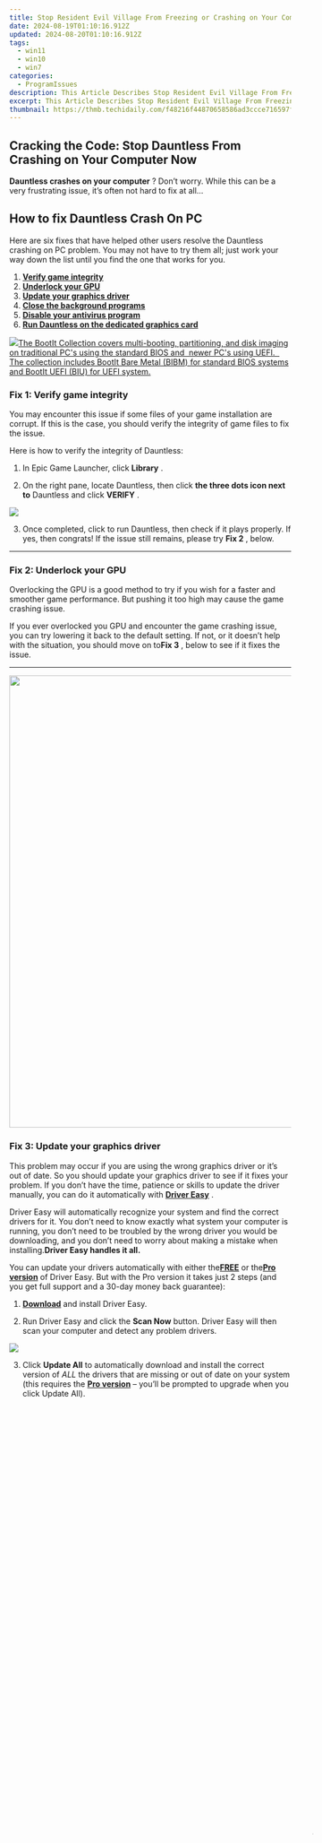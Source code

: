 ```yaml
---
title: Stop Resident Evil Village From Freezing or Crashing on Your Computer with These Expert Tips
date: 2024-08-19T01:10:16.912Z
updated: 2024-08-20T01:10:16.912Z
tags:
  - win11
  - win10
  - win7
categories:
  - ProgramIssues
description: This Article Describes Stop Resident Evil Village From Freezing or Crashing on Your Computer with These Expert Tips
excerpt: This Article Describes Stop Resident Evil Village From Freezing or Crashing on Your Computer with These Expert Tips
thumbnail: https://thmb.techidaily.com/f48216f44870658586ad3ccce716597fb01e77f0820fb3295ce715c935d7c91e.jpg
---
```


## Cracking the Code: Stop Dauntless From Crashing on Your Computer Now

**Dauntless crashes on your computer** ? Don’t worry. While this can be a very frustrating issue, it’s often not hard to fix at all…

## How to fix Dauntless Crash On PC

 Here are six fixes that have helped other users resolve the Dauntless crashing on PC problem. You may not have to try them all; just work your way down the list until you find the one that works for you.

1. **[Verify game integrity](https://tools.techidaily.com/drivereasy/download/)**
2. **[Underlock your GPU](https://tools.techidaily.com/drivereasy/download/)**
3. **[Update your graphics driver](https://tools.techidaily.com/drivereasy/download/)**
4. **[Close the background programs](https://tools.techidaily.com/drivereasy/download/)**
5. **[Disable your antivirus program](https://tools.techidaily.com/drivereasy/download/)**
6. **[Run Dauntless on the dedicated graphics card](https://tools.techidaily.com/drivereasy/download/)**

<!-- affiliate ads begin -->
<a href="https://secure.2checkout.com/order/checkout.php?PRODS=45152810&QTY=1&AFFILIATE=108875&CART=1"> <img src="https://secure.avangate.com/images/merchant/842ca578342915ccb8ae069595ba7233/products/copy_bootit-ss1_178x139.jpg" border="0">The BootIt Collection covers multi-booting, partitioning, and disk imaging on traditional PC's using the standard BIOS and  newer PC's using UEFI.   The collection includes BootIt Bare Metal (BIBM) for standard BIOS systems and BootIt UEFI (BIU) for UEFI system. 
</a>
<!-- affiliate ads end -->
### Fix 1: Verify game integrity

 You may encounter this issue if some files of your game installation are corrupt. If this is the case, you should verify the integrity of game files to fix the issue.

Here is how to verify the integrity of Dauntless:

 1) In Epic Game Launcher, click **Library** .

 2) On the right pane, locate Dauntless, then click **the three dots icon next to** Dauntless and click **VERIFY** .

![](https://images.drivereasy.com/wp-content/uploads/2019/09/image-772.png)

 3) Once completed, click to run Dauntless, then check if it plays properly. If yes, then congrats! If the issue still remains, please try **Fix 2** , below.

---

### Fix 2: Underlock your GPU

 Overlocking the GPU is a good method to try if you wish for a faster and smoother game performance. But pushing it too high may cause the game crashing issue.

 If you ever overlocked you GPU and encounter the game crashing issue,  
 you can try lowering it back to the default setting. If not, or it doesn’t help with the situation, you should move on to**Fix 3** , below to see if it fixes the issue.

---

<!-- affiliate ads begin -->
<a href="https://atezr.pxf.io/c/5597632/2018605/18496" target="_top" id="2018605"><img src="//a.impactradius-go.com/display-ad/18496-2018605" border="0" alt="" width="798" height="807"/></a><img height="0" width="0" src="https://imp.pxf.io/i/5597632/2018605/18496" style="position:absolute;visibility:hidden;" border="0" />
<!-- affiliate ads end -->
### Fix 3: Update your graphics driver

 This problem may occur if you are using the wrong graphics driver or it’s out of date. So you should update your graphics driver to see if it fixes your problem. If you don’t have the time, patience or skills to update the driver manually, you can do it automatically with **[Driver Easy](https://tools.techidaily.com/drivereasy/download/)**  .

 Driver Easy will automatically recognize your system and find the correct drivers for it. You don’t need to know exactly what system your computer is running, you don’t need to be troubled by the wrong driver you would be downloading, and you don’t need to worry about making a mistake when installing.**Driver Easy handles it all.**

 You can update your drivers automatically with either the[**FREE**](https://tools.techidaily.com/drivereasy/download/) or the[**Pro version**](https://tools.techidaily.com/drivereasy/download/) of Driver Easy. But with the Pro version it takes just 2 steps (and you get full support and a 30-day money back guarantee):

 1) **[Download](https://tools.techidaily.com/drivereasy/download/)**  and install Driver Easy.

 2) Run Driver Easy and click the **Scan Now** button. Driver Easy will then scan your computer and detect any problem drivers.

![](https://images.drivereasy.com/wp-content/uploads/2019/06/image-439.png)

 3) Click **Update All** to automatically download and install the correct version of _ALL_ the drivers that are missing or out of date on your system (this requires the [**Pro version**](https://tools.techidaily.com/drivereasy/download/) – you’ll be prompted to upgrade when you click Update All).

<!-- affiliate ads begin -->
<span id="1793213">
					<video width="1080" height="1620" style="cursor:pointer"
           poster="//a.impactradius-go.com/display-clicktoplayimage/1793213.jpeg"
           onclick="if(!this.playClicked){this.play();this.setAttribute('controls',true);this.playClicked=true;}">
	   <source src="//a.impactradius-go.com/display-ad/19135-1793213">
	   <img src="//a.impactradius-go.com/display-clicktoplayimage/1793213.jpeg" style="border: none; height: 100%; width: 100%; object-fit: contain">
	</video>
	<div style="width:1080px;text-align:center"><a href="javascript:window.open(decodeURIComponent('https%3A%2F%2Ftinyland.pxf.io%2Fc%2F5597632%2F1793213%2F19135'), '_blank');void(0);">Click here</a></div>
</span>
<img height="0" width="0" src="https://imp.pxf.io/i/5597632/1793213/19135" style="position:absolute;visibility:hidden;" border="0" />
<!-- affiliate ads end -->
![](https://images.drivereasy.com/wp-content/uploads/2019/08/image-283.png)

 You can also do it for free if you like, but it’s partly manual.

4) Restart your computer for the changes to take effect.

5) Launch the game again to see if runs smoothly without the error. If yes, then great and enjoy the game! If Dauntless still crashes, please try**Fix 4** , below.

---

<!-- affiliate ads begin -->
<a href="https://ephamedtechinc.pxf.io/c/5597632/2095369/26400" target="_top" id="2095369"><img src="//a.impactradius-go.com/display-ad/26400-2095369" border="0" alt="" width="1024" height="512"/></a><img height="0" width="0" src="https://imp.pxf.io/i/5597632/2095369/26400" style="position:absolute;visibility:hidden;" border="0" />
<!-- affiliate ads end -->
### Fix 4: Close the background programs

 Your Dauntless may crash because of interference issues from some programs running in the background. They include utility programs provided by your hardware manufacturers that can improve your game performance. To see if that’s the case for you, close all those programs before you run your game. Then check to see if this is able to stop your crashing issue.

 Hopefully your Dauntless crashing issue is resolved by now. If it’s still no joy, please move on to**Fix 5** , below.

---

<!-- affiliate ads begin -->
<a href="https://store.nero.com/order/checkout.php?PRODS=42570605&QTY=1&AFFILIATE=108875&CART=1"><img src="http://cdnwww.nero.com/nero-com-wAssets/img/banners/2023/usbXcopy/Nero_USB_x_copy_Screen_2.png" border="0"></a>
<!-- affiliate ads end -->
### Fix 5: Disable your antivirus program

 Running Dauntless consumes lots of memory and CPU usage, so it’s possible that your antivirus program may detect it as some sort of threat and prevent it from running smoothly. So you might need to disable your antivirus temporarily and check if the crashing issue persists.

 If the antivirus program is the cause of the problem, you can add Dauntless to the program’s list of exclusions to bypass the issue.

 Be extra careful about what sites you visit, what emails you open and what files you download when your antivirus is disabled.

 Dauntless still crashes? Don’t worry, you have one more fix to try.

---

<!-- affiliate ads begin -->
<a href="https://appsumo.8odi.net/c/5597632/2082526/7443" target="_top" id="2082526"><img src="//a.impactradius-go.com/display-ad/7443-2082526" border="0" alt="" width="1200" height="600"/></a><img height="0" width="0" src="https://appsumo.8odi.net/i/5597632/2082526/7443" style="position:absolute;visibility:hidden;" border="0" />
<!-- affiliate ads end -->
### Fix 6: Run Dauntless on the dedicated graphics card

 Your gaming PC may have a graphics chip as well as a graphics card with dedicated memory in it. If this is the case, you should make sure games run on the graphics card to see if the crashing problem can be mitigated.

 Here are the steps on how to set your game to run on Nvidia graphics card:The steps on how to run Dauntless on Intel and AMD graphics cards are similar. You can follow the steps below for reference.

 1) On your keyboard, press **the Windows logo key** ![](https://images.drivereasy.com/wp-content/uploads/2018/05/Windows-logo-key-5.png) and **R** at the same time, then type **control**  and press **Enter**  to open Control Panel.

![](https://images.drivereasy.com/wp-content/uploads/2019/12/Control-panel-1.jpg)

 2) In **View by** , choose **Large icons** . Then click **Nvidia Control Panel** to open it.

<!-- affiliate ads begin -->
<a href="https://store.iobit.com/order/checkout.php?PRODS=1468905&QTY=1&AFFILIATE=108875&CART=1"><img src="https://secure.avangate.com/images/merchant/184260348236f9554fe9375772ff966e/ascscan_728x90.png" border="0"></a>
<!-- affiliate ads end -->
![](https://images.drivereasy.com/wp-content/uploads/2019/12/nvidia-1024x607.jpg)

 3) In Nvidia Control Panel, click **Manage 3D Settings** \> **Program Settings** \> **Add** .

![](https://images.drivereasy.com/wp-content/uploads/2019/12/add.jpg)

 4) In the window that opens, choose **your Dauntless game** , then click **Add Selected Program** .

 5) In **Select the preferred graphics processor for this program** , select **High-performance NVIDIA processor** . Then click **Apply** .

![](https://images.drivereasy.com/wp-content/uploads/2019/12/image-24.png)

6) Launch Dauntless and check to see if the crashing issue is fixed.

---

 Hopefully the article has pointed you in the right direction in resolving the Dauntless crashing on PC issue. If you have any questions, ideas or suggestions, please let me know in the comments. Thanks for reading!

* [games](https://tools.techidaily.com/drivereasy/download/)

<ins class="adsbygoogle"
     style="display:block"
     data-ad-format="autorelaxed"
     data-ad-client="ca-pub-7571918770474297"
     data-ad-slot="1223367746"></ins>



<ins class="adsbygoogle"
     style="display:block"
     data-ad-client="ca-pub-7571918770474297"
     data-ad-slot="8358498916"
     data-ad-format="auto"
     data-full-width-responsive="true"></ins>

<span class="atpl-alsoreadstyle">Also read:</span>
<div><ul>
<li><a href="https://win-answers.techidaily.com/solved-nba-2k21-crashing-on-pc/"><u>[SOLVED] NBA 2K21 Crashing on PC</u></a></li>
<li><a href="https://facebook-video-footage.techidaily.com/updated-2024-approved-discover-7-essential-free-audio-tracks-for-youtubers/"><u>[Updated] 2024 Approved  Discover 7 Essential Free Audio Tracks for YouTubers</u></a></li>
<li><a href="https://snapchat-videos.techidaily.com/updated-2024-approved-the-mystic-art-of-invisible-storytelling-on-snapchat/"><u>[Updated] 2024 Approved  The Mystic Art of Invisible Storytelling on Snapchat</u></a></li>
<li><a href="https://some-skills.techidaily.com/2024-approved-textual-transformation-enrich-your-images-with-words-pcmac-style/"><u>2024 Approved  Textual Transformation  Enrich Your Images with Words, PC/Mac Style</u></a></li>
<li><a href="https://youtube-stream.techidaily.com/2024-approved-unveiling-youtubes-monthly-monetization-rules/"><u>2024 Approved  Unveiling YouTube’s Monthly Monetization Rules</u></a></li>
<li><a href="https://win-answers.techidaily.com/are-services-disrupted-on-xbox-live-discover-the-current-status-of-xbox-live-servers/"><u>Are Services Disrupted on Xbox Live? Discover the Current Status of Xbox Live Servers</u></a></li>
<li><a href="https://win-answers.techidaily.com/beat-warzone-20-launch-problems-7-essential-tips-for-a-smooth-startup-on-pc/"><u>Beat Warzone 2.0 Launch Problems: 7 Essential Tips for a Smooth Startup on PC</u></a></li>
<li><a href="https://win-answers.techidaily.com/boost-your-guilty-gear-strive-playtime-effective-solutions-for-pc-crashes/"><u>Boost Your Guilty Gear Strive Playtime - Effective Solutions for PC Crashes</u></a></li>
<li><a href="https://win-answers.techidaily.com/comprehensive-fixes-for-the-persistent-windows-1n-10-error-code-0xc19001e1-malfunction/"><u>Comprehensive Fixes for the Persistent Windows 1N 10 Error Code 0Xc19001e1 Malfunction</u></a></li>
<li><a href="https://win-answers.techidaily.com/conquer-discord-connection-lag-a-step-by-step-guide-to-fixing-packet-loss/"><u>Conquer Discord Connection Lag: A Step-by-Step Guide to Fixing Packet Loss</u></a></li>
<li><a href="https://win-answers.techidaily.com/dayz-survival-guide-rapid-and-simple-fixes-for-fps-drop-issues/"><u>DayZ Survival Guide: Rapid and Simple Fixes for FPS Drop Issues</u></a></li>
<li><a href="https://win-answers.techidaily.com/destiny-2-launch-issues-on-pc-how-to-fix-and-get-back-in-action/"><u>Destiny 2 Launch Issues on PC: How to Fix and Get Back in Action</u></a></li>
<li><a href="https://win-answers.techidaily.com/effective-fixes-for-excessive-cpu-drain-in-god-of-war-gaming-sessions/"><u>Effective Fixes for Excessive CPU Drain in God of War Gaming Sessions</u></a></li>
<li><a href="https://games-able.techidaily.com/end-glitches-adopt-the-updated-nvidia-graphics-driver-now/"><u>End Glitches! Adopt the Updated Nvidia Graphics Driver Now</u></a></li>
<li><a href="https://win-answers.techidaily.com/epic-games-age-of-empires-iv-installation-woes-solutions-and-tips-for-ms-users/"><u>Epic Games' Age of Empires IV Installation Woes: Solutions and Tips for MS Users</u></a></li>
<li><a href="https://win-answers.techidaily.com/far-cry-6-no-more-blank-screens-ultimate-fix-guide/"><u>Far Cry 6 No More Blank Screens: Ultimate Fix Guide</u></a></li>
<li><a href="https://win-answers.techidaily.com/fixing-call-of-duty-wwii-error-code-4128-solutions-and-tips/"><u>Fixing Call of Duty: WWII Error Code 4128 - Solutions and Tips</u></a></li>
<li><a href="https://win-answers.techidaily.com/guide-to-repairing-your-league-of-legends-network-issues/"><u>Guide to Repairing Your League of Legends Network Issues</u></a></li>
<li><a href="https://win-answers.techidaily.com/how-to-overcome-the-gobi-fatal-error-in-back-4-blood-ue4-custom-content/"><u>How to Overcome the Gobi Fatal Error in Back 4 Blood UE4 Custom Content</u></a></li>
<li><a href="https://win-answers.techidaily.com/1723012350331-imbalances-can-lead-to-soil-depletion-or-pest-outbreaks-a-balanced-ecosystem-promotes-healthy-crops-and-resilience-against-diseases/"><u>Imbalances Can Lead to Soil Depletion or Pest Outbreaks; a Balanced Ecosystem Promotes Healthy Crops and Resilience Against Diseases.</u></a></li>
<li><a href="https://ios-unlock.techidaily.com/in-2024-complete-guide-on-unlocking-apple-iphone-12-pro-max-with-a-broken-screen-by-drfone-ios/"><u>In 2024, Complete Guide on Unlocking Apple iPhone 12 Pro Max with a Broken Screen?</u></a></li>
<li><a href="https://android-unlock.techidaily.com/in-2024-mastering-android-device-manager-the-ultimate-guide-to-unlocking-your-gionee-f3-pro-device-by-drfone-android/"><u>In 2024, Mastering Android Device Manager The Ultimate Guide to Unlocking Your Gionee F3 Pro Device</u></a></li>
<li><a href="https://screen-mirroring-recording.techidaily.com/in-2024-recording-excellence-the-top-screen-recorder-list/"><u>In 2024, Recording Excellence  The Top Screen Recorder List</u></a></li>
<li><a href="https://win-answers.techidaily.com/maximize-frame-rates-in-rainbow-six-extraction-a-comprehensive-guide-to-fixing-lag-and-drops/"><u>Maximize Frame Rates in Rainbow Six Extraction – A Comprehensive Guide to Fixing Lag and Drops</u></a></li>
<li><a href="https://win-answers.techidaily.com/overcoming-in-game-security-threat-warnings-a-comprehensive-guide/"><u>Overcoming 'In-Game Security Threat' Warnings: A Comprehensive Guide</u></a></li>
<li><a href="https://screen-mirror.techidaily.com/overview-of-the-best-tecno-spark-10-4g-screen-mirroring-app-drfone-by-drfone-android/"><u>Overview of the Best Tecno Spark 10 4G Screen Mirroring App | Dr.fone</u></a></li>
<li><a href="https://win-answers.techidaily.com/pc-gaming-troubleshooting-how-to-eliminate-the-v-runtime-lags-and-stutters/"><u>PC Gaming Troubleshooting: How to Eliminate the 'V' Runtime Lags & Stutters</u></a></li>
<li><a href="https://win-answers.techidaily.com/quick-solution-for-battlefield-5-launch-failures/"><u>Quick Solution for Battlefield 5 Launch Failures</u></a></li>
<li><a href="https://win-answers.techidaily.com/1723013356307-resolve-your-dying-light-game-crash-issues-instantly/"><u>Resolve Your Dying Light Game Crash Issues Instantly!</u></a></li>
<li><a href="https://win-answers.techidaily.com/resolved-problems-experienced-when-attempting-to-start-star-wars-jedi-fallen-order/"><u>Resolved: Problems Experienced When Attempting to Start Star Wars Jedi: Fallen Order</u></a></li>
<li><a href="https://win-answers.techidaily.com/resolved-overcoming-persistent-glitches-with-pc-version-of-gas-station-simulator/"><u>Resolved! Overcoming Persistent Glitches with PC Version of Gas Station Simulator</u></a></li>
<li><a href="https://win-answers.techidaily.com/roller-champs-multiplayer-mastery-2024-pc-adventure-top-tactics-and-insider-secrets-revealed/"><u>Roller Champs Multiplayer Mastery: 2024 PC Adventure - Top Tactics and Insider Secrets Revealed</u></a></li>
<li><a href="https://win-answers.techidaily.com/solution-found-get-past-the-persistent-loading-screen-in-madden-22/"><u>Solution Found! Get Past the Persistent Loading Screen in Madden 22</u></a></li>
<li><a href="https://win-answers.techidaily.com/solving-your-diablo-immortal-troubles-no-more-pc-freezes/"><u>Solving Your Diablo Immortal Troubles – No More PC Freezes</u></a></li>
<li><a href="https://win-answers.techidaily.com/step-by-step-guide-to-correcting-connection-lost-in-escape-from-tarkov-anti-cheat-system/"><u>Step-by-Step Guide to Correcting Connection Lost in Escape From Tarkov Anti-Cheat System</u></a></li>
<li><a href="https://win-answers.techidaily.com/step-by-step-guide-to-fixing-developer-error-5573-in-call-of-duty-warzone-across-platforms/"><u>Step-by-Step Guide to Fixing 'Developer Error 5573' In Call of Duty Warzone Across Platforms</u></a></li>
<li><a href="https://win-answers.techidaily.com/stop-king-of-fighters-xv-from-crashing-effective-fixes-to-enjoy-the-fighting-game-on-your-pc/"><u>Stop 'King of Fighters XV' From Crashing: Effective Fixes to Enjoy the Fighting Game on Your PC</u></a></li>
<li><a href="https://instagram-videos.techidaily.com/techniques-for-finding-original-images-in-instagram-posts/"><u>Techniques for Finding Original Images in Instagram Posts</u></a></li>
<li><a href="https://some-guidance.techidaily.com/the-sound-of-serenity-windowsmac-adjustments-for-2024/"><u>The Sound of Serenity  Windows/Mac Adjustments for 2024</u></a></li>
<li><a href="https://win-answers.techidaily.com/top-strategies-to-prevent-paladins-from-crashing-in-your-system-2024-edition/"><u>Top Strategies to Prevent Paladins From Crashing in Your System - 2024 Edition</u></a></li>
<li><a href="https://win-answers.techidaily.com/top-strategies-to-resolve-steams-dark-mode-problem/"><u>Top Strategies to Resolve Steam's Dark Mode Problem</u></a></li>
<li><a href="https://win-answers.techidaily.com/troubleshooting-guide-crusader-kings-iii-pc-malfunction-solutions/"><u>Troubleshooting Guide: Crusader Kings III PC Malfunction Solutions</u></a></li>
<li><a href="https://win-answers.techidaily.com/troubleshooting-guide-how-to-repair-a-failed-load-of-steamuidll-in-steam-platform/"><u>Troubleshooting Guide: How to Repair a Failed Load of 'steamui.dll' In Steam Platform</u></a></li>
<li><a href="https://win-answers.techidaily.com/troubleshooting-guide-resolving-the-error-code-0xc19001e1-on-windows-10/"><u>Troubleshooting Guide: Resolving the 'Error Code 0xC19001E1' On Windows 10</u></a></li>
<li><a href="https://win-answers.techidaily.com/ultimate-guide-solving-the-black-screen-issue-in-league-of-legends/"><u>Ultimate Guide: Solving the Black Screen Issue in League of Legends</u></a></li>
<li><a href="https://win-answers.techidaily.com/unlock-effective-strategies-for-troubleshooting-zoom-cannot-initiate-video-call/"><u>Unlock Effective Strategies for Troubleshooting 'Zoom Cannot Initiate Video Call'</u></a></li>
<li><a href="https://blue-screen-error.techidaily.com/winning-against-driver-verifier-detected-violation-bluescreen-a-comprehensive-solution-for-windows/"><u>Winning Against 'Driver Verifier Detected Violation' Bluescreen: A Comprehensive Solution for Windows #</u></a></li>
</ul></div>
